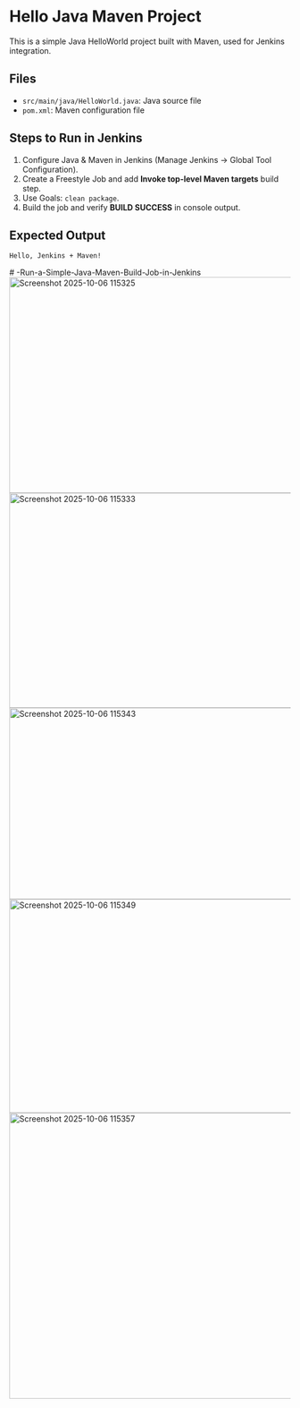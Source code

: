 # Hello Java Maven Project

This is a simple Java HelloWorld project built with Maven, used for Jenkins integration.

## Files
- `src/main/java/HelloWorld.java`: Java source file
- `pom.xml`: Maven configuration file

## Steps to Run in Jenkins
1. Configure Java & Maven in Jenkins (Manage Jenkins → Global Tool Configuration).
2. Create a Freestyle Job and add **Invoke top-level Maven targets** build step.
3. Use Goals: `clean package`.
4. Build the job and verify **BUILD SUCCESS** in console output.

## Expected Output
```
Hello, Jenkins + Maven!
```
#   - R u n - a - S i m p l e - J a v a - M a v e n - B u i l d - J o b - i n - J e n k i n s 
 
 <img width="1038" height="386" alt="Screenshot 2025-10-06 115325" src="https://github.com/user-attachments/assets/a20a9f1f-202e-475d-a877-88543e35b080" />
<img width="1030" height="384" alt="Screenshot 2025-10-06 115333" src="https://github.com/user-attachments/assets/f914767f-7fb1-4796-9da4-63a12fad7f45" />
<img width="1039" height="342" alt="Screenshot 2025-10-06 115343" src="https://github.com/user-attachments/assets/0daf864c-e0e3-43fb-a32e-ed129dd8e3a7" />
<img width="1025" height="382" alt="Screenshot 2025-10-06 115349" src="https://github.com/user-attachments/assets/948e5689-50d9-4a24-9983-d7b969e186d8" />
<img width="983" height="511" alt="Screenshot 2025-10-06 115357" src="https://github.com/user-attachments/assets/507c52d5-6c01-4931-8f91-c42bf1cc566f" />
